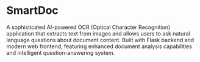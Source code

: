 # SmartDoc
A sophisticated AI-powered OCR (Optical Character Recognition) application that extracts text from images and allows users to ask natural language questions about document content. Built with Flask backend and modern web frontend, featuring enhanced document analysis capabilities and intelligent question-answering system.
